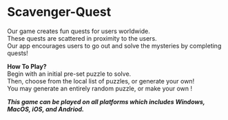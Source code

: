 # Scavenger-Quest 
Our game creates fun quests for users worldwide. <br>
These quests are scattered in proximity to the users. <br>
Our app encourages users to go out and solve the mysteries by completing quests! <br>
 
**How To Play?** <br>
Begin with an initial pre-set puzzle to solve. <br>
Then, choose from the local list of puzzles, or generate your own! <br>
You may generate an entirely random puzzle, or make your own ! <br>

_**This game can be played on all platforms which includes Windows, MacOS, iOS, and Andriod.**_
